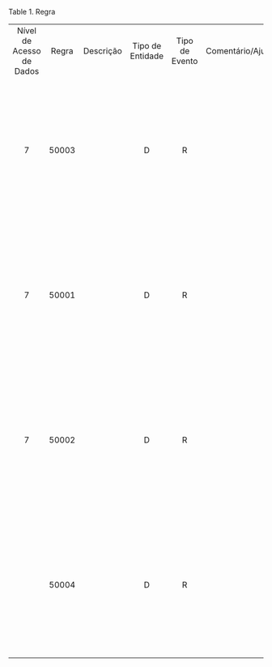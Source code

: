 <div id="d69851e1" class="table">

<div class="table-title">

Table 1. Regra

</div>

<div class="table-contents">

|                          |       |           |                  |                |                  |                                                       |               |                                                                                                                                                                                                                                                                                                                                                                                                                                                                                                                                                                                                                                                                                                                                                                                                                                                                                                                                                                                                                                                                                                                                                                                                                                                                                                                                                                                                                                                             |                   |
| :----------------------: | :---: | :-------: | :--------------: | :------------: | :--------------: | :---------------------------------------------------: | :-----------: | :---------------------------------------------------------------------------------------------------------------------------------------------------------------------------------------------------------------------------------------------------------------------------------------------------------------------------------------------------------------------------------------------------------------------------------------------------------------------------------------------------------------------------------------------------------------------------------------------------------------------------------------------------------------------------------------------------------------------------------------------------------------------------------------------------------------------------------------------------------------------------------------------------------------------------------------------------------------------------------------------------------------------------------------------------------------------------------------------------------------------------------------------------------------------------------------------------------------------------------------------------------------------------------------------------------------------------------------------------------------------------------------------------------------------------------------------------------: | :---------------: |
| Nível de Acesso de Dados | Regra | Descrição | Tipo de Entidade | Tipo de Evento | Comentário/Ajuda |                         Nome                          | Tipo de Regra |                                                                                                                                                                                                                                                                                                                                                                                                                                                                                                                                                                                                                                                                                                                      Roteiro (Script)                                                                                                                                                                                                                                                                                                                                                                                                                                                                                                                                                                                                                                                                                                                       |  Chave de Busca   |
|            7             | 50003 |           |        D         |       R        |                  | Payment Clearing (unallocated cash/payment selection) |       Q       |                                                                                                                                                                                                                                                                                                                                                                     SELECT (CASE WHEN fa.AD\_Table\_ID = 335 /\*C\_Payment\*/ THEN (SELECT (CASE WHEN p.DocStatus IN ('VO','RE') AND p.Reversal\_ID \> 0 THEN 'Auto C\_Payment Reversed:' || least(p.C\_Payment\_ID, p.Reversal\_ID) WHEN p.DocStatus = 'VO' THEN 'Auto C\_Payment Voided:' || p.C\_Payment\_ID ELSE 'Auto C\_Payment:' || fa.Record\_ID END) FROM C\_Payment p WHERE p.C\_Payment\_ID=fa.Record\_ID) WHEN fa.AD\_Table\_ID = 735 /\*C\_AllocationHdr\*/ THEN (SELECT 'Auto C\_Payment:' || al.C\_Payment\_ID FROM C\_AllocationLine al WHERE al.C\_AllocationHdr\_ID = fa.Record\_ID AND al.C\_AllocationLine\_ID = fa.Line\_ID ) END) FROM Fact\_Acct fa WHERE fa.Fact\_Acct\_id=Fact\_Reconciliation.Fact\_Acct\_ID                                                                                                                                                                                                                                                                                                                                                                      |   GL\_Rec\_Pay    |
|            7             | 50001 |           |        D         |       R        |                  |       AR/AP Trade (Receivables/Vendor Liability       |       Q       |                                                                                                                                                                                                                                                                                                                                                                   SELECT (CASE WHEN fa.AD\_Table\_ID = 318 /\* C\_Invoice \*/ THEN (SELECT (CASE WHEN i.DocStatus IN ('VO','RE') AND i.Reversal\_ID \> 0 THEN 'Auto C\_Invoice Reversed:' || least(i.C\_Invoice\_ID, i.Reversal\_ID) WHEN i.DocStatus = 'VO' THEN 'Auto C\_Invoice Voided:' || i.C\_Invoice\_ID ELSE 'Auto C\_Invoice:' || fa.Record\_ID END) FROM C\_Invoice i WHERE i.C\_Invoice\_ID=fa.Record\_ID) WHEN fa.AD\_Table\_ID = 735 /\* C\_AllocationHdr \*/ THEN (SELECT 'Auto C\_Invoice:' || al.C\_Invoice\_ID FROM C\_AllocationLine al WHERE al.C\_AllocationHdr\_ID = fa.Record\_ID AND al.C\_AllocationLine\_ID = fa.Line\_ID ) END) FROM Fact\_Acct fa WHERE fa.Fact\_Acct\_id=Fact\_Reconciliation.Fact\_Acct\_ID                                                                                                                                                                                                                                                                                                                                                                    |   GL\_Rec\_ARAP   |
|            7             | 50002 |           |        D         |       R        |                  |                    Bank in Transit                    |       Q       |                                                                                                                                                                                                                                                                                                                                                                SELECT (CASE WHEN fa.AD\_Table\_ID = 335 /\*C\_Payment\*/ THEN (SELECT (CASE WHEN p.DocStatus IN ('VO','RE') AND p.Reversal\_ID \> 0 THEN 'Auto C\_Payment Reversed:' || least(p.C\_Payment\_ID, p.Reversal\_ID) WHEN p.DocStatus = 'VO' THEN 'Auto C\_Payment Voided:' || p.C\_Payment\_ID ELSE 'Auto C\_Payment:' || fa.Record\_ID END) FROM C\_Payment p WHERE p.C\_Payment\_ID=fa.Record\_ID) WHEN fa.AD\_Table\_ID = 392 /\*C\_BankStatement\*/ THEN (SELECT 'Auto C\_Payment:' || bsl.C\_Payment\_ID FROM C\_BankStatementLine bsl WHERE bsl.C\_BankStatement\_ID = fa.Record\_ID AND bsl.C\_BankStatementLine\_ID = fa.Line\_ID ) END) FROM Fact\_Acct fa WHERE fa.Fact\_Acct\_id=Fact\_Reconciliation.Fact\_Acct\_ID                                                                                                                                                                                                                                                                                                                                                                 |   GL\_Rec\_Bank   |
|                          | 50004 |           |        D         |       R        |                  |                 Not Invoiced Receipts                 |       Q       | SELECT (CASE WHEN fa.AD\_Table\_ID = 319 /\* M\_InOut \*/ THEN (SELECT (CASE WHEN io.DocStatus IN ('VO','RE') AND io.Reversal\_ID \> 0 THEN 'Auto M\_InOut Reversed:' || least(io.M\_InOut\_ID, io.Reversal\_ID) WHEN io.DocStatus = 'VO' THEN 'Auto M\_InOut Voided:' || io.M\_InOut\_ID ELSE 'Auto M\_InOut:' || fa.Record\_ID || ' Line:' || fa.Line\_ID END) FROM M\_InOut io WHERE io.M\_InOut\_ID = fa.Record\_ID) WHEN fa.AD\_Table\_ID = 318 /\* C\_Invoice \*/ THEN (SELECT MAX(CASE WHEN i.DocStatus IN ('VO', 'RE') AND i.Reversal\_ID \> 0 THEN 'Auto C\_Invoice Reversed:' || least(i.C\_Invoice\_ID, i.Reversal\_ID) WHEN i.DocStatus = 'VO' THEN 'Auto C\_Invoice Voided:' || i.C\_Invoice\_ID ELSE 'Auto M\_InOut:' || iol.M\_InOut\_ID || ' Line:' || m.M\_InOutLine\_ID END) FROM C\_InvoiceLine il INNER JOIN C\_Invoice i ON (i.C\_Invoice\_ID=il.C\_Invoice\_ID) LEFT OUTER JOIN M\_MatchInv m ON (il.C\_InvoiceLine\_ID=m.C\_InvoiceLine\_ID) LEFT OUTER JOIN M\_InOutLine iol ON (iol.M\_InOutLine\_ID=m.M\_InOutLine\_ID) WHERE il.C\_InvoiceLine\_ID = fa.Line\_ID ) WHEN fa.AD\_Table\_ID = 472 /\* M\_MatchInv \*/ THEN (SELECT 'Auto M\_InOut:' || iol.M\_InOut\_ID || ' Line:' || m.M\_InOutLine\_ID FROM M\_MatchInv m INNER JOIN M\_InOutLine iol ON (iol.M\_InOutLine\_ID=m.M\_InOutLine\_ID) WHERE m.M\_MatchInv\_ID = fa.Record\_ID ) END) FROM Fact\_Acct fa WHERE fa.Fact\_Acct\_id=Fact\_Reconciliation.Fact\_Acct\_ID | GL\_Rec\_Receipts |

</div>

</div>
